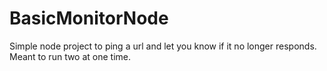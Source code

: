 BasicMonitorNode
================

Simple node project to ping a url and let you know if it no longer responds.  Meant to run two at one time.
